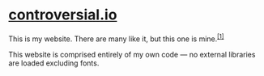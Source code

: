 # [controversial.io](https://controversial.io/)
This is my website. There are many like it, but this one is mine.<sup>[[1]](https://en.wikipedia.org/wiki/Rifleman%27s_Creed)</sup>

This website is comprised entirely of my own code — no external libraries are loaded excluding fonts.
